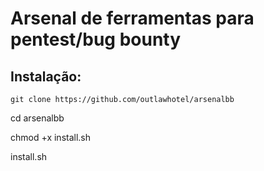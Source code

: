 <h1>Arsenal de ferramentas para pentest/bug bounty</h1>

## Instalação:

`git clone https://github.com/outlawhotel/arsenalbb`

cd arsenalbb

chmod +x install.sh

install.sh
